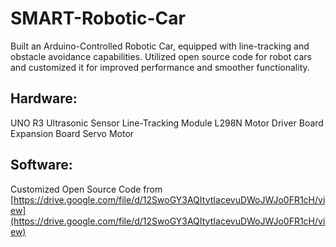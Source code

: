 # SMART-Robotic-Car

Built an Arduino-Controlled Robotic Car, equipped with line-tracking and obstacle avoidance capabilities. Utilized open source code for robot cars and customized it for improved performance and smoother functionality. 

## Hardware:
UNO R3
Ultrasonic Sensor
Line-Tracking Module
L298N Motor Driver Board
Expansion Board
Servo Motor

## Software:
Customized Open Source Code from [https://drive.google.com/file/d/12SwoGY3AQItytIacevuDWoJWJo0FR1cH/view](https://drive.google.com/file/d/12SwoGY3AQItytIacevuDWoJWJo0FR1cH/view) 
